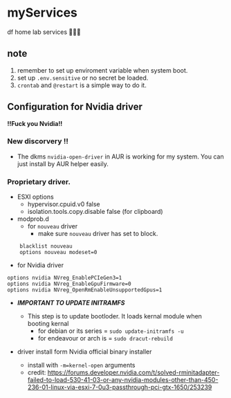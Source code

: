 # myServices
df home lab services 👊😎💥

## note
1. remember to set up enviroment variable when system boot.
2. set up `.env.sensitive` or no secret be loaded.
3. `crontab` and `@restart` is a simple way to do it.

## Configuration for Nvidia driver
**!!Fuck you Nvidia!!**
### New discorvery !!
+ The dkms `nvidia-open-driver` in AUR is working for my system. You can just install by AUR helper easily.


### Proprietary driver.
+ ESXI options
  + hypervisor.cpuid.v0 false
  + isolation.tools.copy.disable false   (for clipboard)
+ modprob.d 
  + for `nouveau` driver
    + make sure `nouveau` driver has set to block.
```
    blacklist nouveau
    options nouveau modeset=0
```
  + for Nvidia driver 
```
options nvidia NVreg_EnablePCIeGen3=1
options nvidia NVreg_EnableGpuFirmware=0
options nvidia NVreg_OpenRmEnableUnsupportedGpus=1
```
+ ***IMPORTANT TO UPDATE INITRAMFS***
  + This step is to update bootloder. It loads kernal module when booting kernal
    + for debian or its series = `sudo update-initramfs -u`
    + for endeavour or arch is = `sudo dracut-rebuild`

+ driver install form Nvidia official binary installer
  + install with `-m=kernel-open` arguments
  + credit: https://forums.developer.nvidia.com/t/solved-rminitadapter-failed-to-load-530-41-03-or-any-nvidia-modules-other-than-450-236-01-linux-via-esxi-7-0u3-passthrough-pci-gtx-1650/253239
